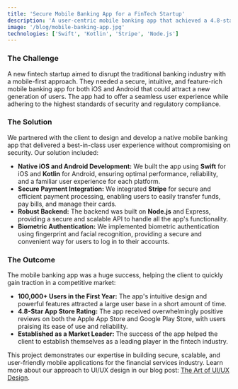```yaml
---
title: 'Secure Mobile Banking App for a FinTech Startup'
description: 'A user-centric mobile banking app that achieved a 4.8-star rating on app stores and helped a fintech startup acquire over 100,000 users in its first year.'
image: '/blog/mobile-banking-app.jpg'
technologies: ['Swift', 'Kotlin', 'Stripe', 'Node.js']
---
```


### The Challenge

A new fintech startup aimed to disrupt the traditional banking industry with a mobile-first approach. They needed a secure, intuitive, and feature-rich mobile banking app for both iOS and Android that could attract a new generation of users. The app had to offer a seamless user experience while adhering to the highest standards of security and regulatory compliance.

### The Solution

We partnered with the client to design and develop a native mobile banking app that delivered a best-in-class user experience without compromising on security. Our solution included:

-   **Native iOS and Android Development:** We built the app using **Swift** for iOS and **Kotlin** for Android, ensuring optimal performance, reliability, and a familiar user experience for each platform.
-   **Secure Payment Integration:** We integrated **Stripe** for secure and efficient payment processing, enabling users to easily transfer funds, pay bills, and manage their cards.
-   **Robust Backend:** The backend was built on **Node.js** and Express, providing a secure and scalable API to handle all the app's functionality.
-   **Biometric Authentication:** We implemented biometric authentication using fingerprint and facial recognition, providing a secure and convenient way for users to log in to their accounts.

### The Outcome

The mobile banking app was a huge success, helping the client to quickly gain traction in a competitive market:

-   **100,000+ Users in the First Year:** The app's intuitive design and powerful features attracted a large user base in a short amount of time.
-   **4.8-Star App Store Rating:** The app received overwhelmingly positive reviews on both the Apple App Store and Google Play Store, with users praising its ease of use and reliability.
-   **Established as a Market Leader:** The success of the app helped the client to establish themselves as a leading player in the fintech industry.

This project demonstrates our expertise in building secure, scalable, and user-friendly mobile applications for the financial services industry. Learn more about our approach to UI/UX design in our blog post: [The Art of UI/UX Design](/blog/the-art-of-ui-ux-design).
